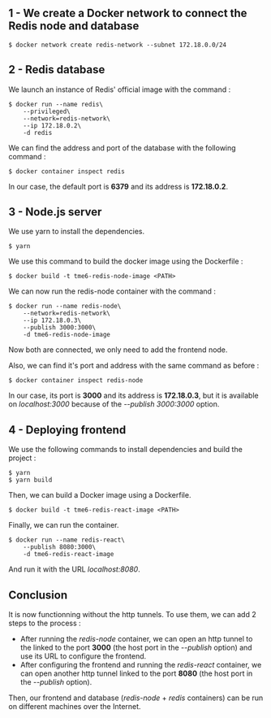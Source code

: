 ## 1 - We create a Docker network to connect the Redis node and database
```
$ docker network create redis-network --subnet 172.18.0.0/24
```

## 2 - Redis database

We launch an instance of Redis' official image with the command :
```
$ docker run --name redis\
    --privileged\
    --network=redis-network\
    --ip 172.18.0.2\
    -d redis
```

We can find the address and port of the database with the following command :
```
$ docker container inspect redis
```
In our case, the default port is **6379** and its address is **172.18.0.2**.

## 3 - Node.js server

We use yarn to install the dependencies.
```
$ yarn
```

We use this command to build the docker image using the Dockerfile :
```
$ docker build -t tme6-redis-node-image <PATH>
```

We can now run the redis-node container with the command :
```
$ docker run --name redis-node\
    --network=redis-network\
    --ip 172.18.0.3\
    --publish 3000:3000\
    -d tme6-redis-node-image
```

Now both are connected, we only need to add the frontend node.

Also, we can find it's port and address with the same command as before :
```
$ docker container inspect redis-node
```
In our case, its port is **3000** and its address is **172.18.0.3**, but it is available on *localhost:3000* because of the *--publish 3000:3000* option.

## 4 - Deploying frontend

We use the following commands to install dependencies and build the project :
```
$ yarn
$ yarn build
```

Then, we can build a Docker image using a Dockerfile.
```
$ docker build -t tme6-redis-react-image <PATH>
```

Finally, we can run the container.
```
$ docker run --name redis-react\
    --publish 8080:3000\
    -d tme6-redis-react-image
```
And run it with the URL *localhost:8080*.

## Conclusion

It is now functionning without the http tunnels. To use them, we can add 2 steps to the process :

- After running the *redis-node* container, we can open an http tunnel to the linked to the port **3000** (the host port in the *--publish* option) and use its URL to configure the frontend.
- After configuring the frontend and running the *redis-react* container, we can open another http tunnel linked to the port **8080** (the host port in the *--publish* option).

Then, our frontend and database (*redis-node* + *redis* containers) can be run on different machines over the Internet.
